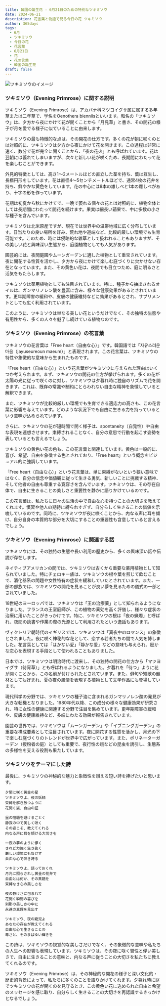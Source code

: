 ```yaml
---
title: 韓国の誕生花 - 6月21日のための特別なツキミソウ
date: 2024-06-21
description: 花言葉と物語で見る今日の花 ツキミソウ
author: 365days
tags:
  - 6月
  - ツキミソウ
  - 今日の花
  - 花言葉
  - 6月21日
  - 花
  - 花の言葉
  - 韓国の誕生花
draft: false
---
```



![ツキミソウのイメージ](https://cdn.pixabay.com/photo/2016/06/15/10/58/evening-primrose-1458681_960_720.jpg#center#center)


### ツキミソウ（Evening Primrose）に関する説明

ツキミソウ（Evening Primrose）は、アカバナ科マツヨイグサ属に属する多年草または二年草で、学名をOenothera bienniisといいます。和名の「ツキミソウ」は、夕方から夜にかけて花が開くことから「月見草」と書き、その開花の様子が月を愛でる様子に似ていることに由来します。

ツキミソウの最も特徴的な点は、その開花の仕方です。多くの花が朝に咲くのとは対照的に、ツキミソウは夕方から夜にかけて花を開きます。この過程は非常に速く、数分で花が完全に開くことから、「夜の花火」とも呼ばれています。花は翌朝には萎れてしまいますが、次々と新しい花が咲くため、長期間にわたって花を楽しむことができます。

外見的特徴としては、高さ1〜2メートルほどの直立した茎を持ち、葉は互生し、長楕円形をしています。花は直径4〜5センチメートルほどで、通常4枚の花弁を持ち、鮮やかな黄色をしています。花の中心には8本の雄しべと1本の雌しべがあり、十字の形を作っています。

花期は初夏から秋にかけてで、一晩で萎れる個々の花とは対照的に、植物全体としては長期間にわたって開花を続けます。果実は細長い蒴果で、中に多数の小さな種子を含んでいます。

ツキミソウは北米原産ですが、現在では世界中の温帯地域に広く分布しています。日当たりの良い場所を好み、荒れ地や道端など、比較的厳しい環境でも生育可能です。このため、時には侵略的な雑草として扱われることもありますが、その美しい花と興味深い生態から、庭園植物としても人気があります。

園芸的には、夜間庭園やムーンガーデンに適した植物として重宝されています。夜に開花する性質を活かし、夕方から夜にかけて楽しむ庭づくりに欠かせない存在となっています。また、その黄色い花は、夜間でも目立つため、庭に明るさと活気をもたらします。

ツキミソウは薬用植物としても注目されています。特に、種子から抽出されるオイルは、ガンマリノレン酸を豊富に含み、様々な健康効果があるとされています。更年期障害の緩和や、皮膚の健康維持などに効果があるとされ、サプリメントとしても広く利用されています。

このように、ツキミソウは単なる美しい花というだけでなく、その独特の生態や有用性から、多くの人々を魅了し続けている植物なのです。

### ツキミソウ（Evening Primrose）の花言葉

ツキミソウの花言葉は「Free heart（自由な心）」です。韓国語では「자유스러운 마음（jayuseureoun maeum）」と表現されます。この花言葉は、ツキミソウの特性や象徴的な意味から生まれたものです。

「Free heart（自由な心）」という花言葉がツキミソウに与えられた理由はいくつか考えられます。まず、ツキミソウの開花の仕方が挙げられます。多くの花が太陽の光に従って咲くのに対し、ツキミソウは夕暮れ時に独自のリズムで花を開きます。これは、既存の常識や制約にとらわれない自由な精神を象徴していると解釈できます。

また、ツキミソウが比較的厳しい環境でも生育できる適応力の高さも、この花言葉に影響を与えています。どのような状況下でも自由に生きる力を持っているという意味が込められています。

さらに、ツキミソウの花が短時間で開く様子は、spontaneity（自発性）や自由な表現を連想させます。束縛されることなく、自分の意思で行動を起こす姿勢を表しているとも言えるでしょう。

ツキミソウの黄色い花の色も、この花言葉と関連しています。黄色は一般的に、喜び、希望、自由を象徴する色とされており、「Free heart」という概念をビジュアル的に強調しています。

「Free heart（自由な心）」という花言葉は、単に束縛がないという狭い意味ではなく、自分の信念や価値観に従って生きる勇気、新しいことに挑戦する精神、そして他者の自由も尊重する寛容さを含んでいます。ツキミソウは、その存在自体で、自由に生きることの美しさと重要性を静かに語りかけているのです。

この花言葉は、私たちに日々の生活の中で自由な心を持つことの大切さを教えてくれます。慣習や他人の期待に縛られすぎず、自分らしく生きることの価値を示唆しているのです。同時に、ツキミソウが夜に咲くことから、内なる声に耳を傾け、自分自身の本質的な部分を大切にすることの重要性も含意していると言えるでしょう。

### ツキミソウ（Evening Primrose）に関連する話

ツキミソウには、その独特の生態や長い利用の歴史から、多くの興味深い話や伝説が存在します。

ネイティブアメリカンの間では、ツキミソウは古くから重要な薬用植物として知られていました。特にチェロキー族は、ツキミソウの根や葉を煎じて飲むことで、消化器系の問題や女性特有の症状を緩和していたとされています。また、一部の部族では、ツキミソウの開花を見ることが良い夢を見るための儀式の一部とされていました。

18世紀のヨーロッパでは、ツキミソウは「王の治療薬」として知られるようになりました。フランスの王室庭師が、この植物の薬効を高く評価し、様々な症状の治療に用いたことがきっかけです。特に、ツキミソウの根は「夜の蝋燭」と呼ばれ、夜間の読書や作業の際の光源として利用されたという逸話もあります。

ヴィクトリア朝時代のイギリスでは、ツキミソウは「真夜中のロマンス」の象徴とされました。夜に咲く神秘的な花として、恋する若者たちの間で人気を博しました。花言葉としては「はかない愛」「静かな愛」などの意味も与えられ、密かな恋心を表現する手段として使われることもありました。

日本では、ツキミソウは明治時代に渡来し、その独特の開花の仕方から「マツヨイグサ（待宵草）」とも呼ばれるようになりました。夕暮れを「待つ」ように花が開くことから、この名前が付けられたとされています。また、俳句や短歌の題材としても好まれ、夏の夜の風情を表現する植物として文学作品にも登場しています。

現代科学の分野では、ツキミソウの種子油に含まれるガンマリノレン酸の発見が大きな転機となりました。1980年代以降、この成分の様々な健康効果が研究され、特に女性の健康に関連する分野で注目を集めています。更年期障害の緩和や、皮膚の健康維持など、多岐にわたる効果が報告されています。

園芸の世界では、ツキミソウは「ムーンガーデン」や「イブニングガーデン」の重要な構成要素として注目されています。夜に開花する性質を活かし、月光の下で楽しむ庭づくりのトレンドが世界中で広がっています。また、ポリネーターガーデン（授粉者の庭）としても重要で、夜行性の蛾などの昆虫を誘引し、生態系の多様性を支える役割も果たしています。

### ツキミソウをテーマにした詩

最後に、ツキミソウの神秘的な魅力と象徴性を讃える短い詩を捧げたいと思います。

```
夕闇に咲く黄金の星
ツキミソウよ、夜の妖精
束縛を解き放つように
花開く姿、自由の証

昼の喧騒を避けるごとく
静寂の中で美しく咲く
その姿こそ、教えてくれる
内なる声に耳を傾ける大切さを

一夜の夢のように儚く
されど力強く生き抜く
厳しい環境にも負けず
自由な心で咲き誇る

ツキミソウよ、語っておくれ
月光に照らされし黄金の花弁で
自由とは何か、その真髄を
束縛なき心の美しさを

夜の静けさに包まれて
花開く瞬間の喜びを
刹那の美しさの中に
永遠の真理を見出す

ツキミソウ、夜の寵児よ
あなたの存在が教えてくれる
自由な心で生きることの
尊さと、そのまばゆい輝きを
```

この詩は、ツキミソウの視覚的な美しさだけでなく、その象徴的な意味や私たちの人生への影響も表現しています。ツキミソウは、その夜に咲く習性と儚い美しさで、自由に生きることの意味と、内なる声に従うことの大切さを私たちに教えてくれるのです。

ツキミソウ（Evening Primrose）は、その神秘的な開花の様子と深い文化的・歴史的背景によって、私たちに多くのことを語りかけてくれます。夕暮れ時に庭でツキミソウの花が開くのを見守るとき、この黄色い花に込められた自由と希望のメッセージを感じ取り、自分らしく生きることの大切さを再認識するきっかけとなるでしょう。